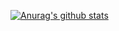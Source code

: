 [![Anurag's github stats](https://github-readme-stats.vercel.app/api?username=jnyou "![Anurag's github stats")](https://github.com/anuraghazra/github-readme-stats)
